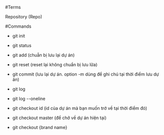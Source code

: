 #Terms

Repository (Repo)

#Commands

- git init

- git status

- git add (chuẫn bị lưu lại dự án)

- git reset (reset lại không chuẩn bị lưu lữa)

- git commit (lưu lại dự án. option -m dùng để ghi chú tại thời điểm lưu dự án)

- git log

- git log --oneline

- git checkout id (id của dự án mà bạn muốn trở về tại thời điểm đó)

- git checkout master (để chở về dự án hiện tại)

- git checkout {brand name}
